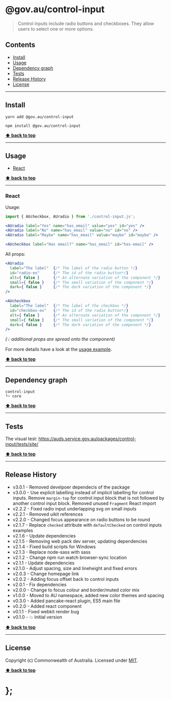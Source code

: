 @gov.au/control-input
============

> Control inputs include radio buttons and checkboxes. They allow users to select one or more options.


## Contents

* [Install](#install)
* [Usage](#usage)
* [Dependency graph](#dependency-graph)
* [Tests](#tests)
* [Release History](#release-history)
* [License](#license)


----------------------------------------------------------------------------------------------------------------------------------------------------------------


## Install


```shell
yarn add @gov.au/control-input
```

```shell
npm install @gov.au/control-input 
```


**[⬆ back to top](#contents)**


----------------------------------------------------------------------------------------------------------------------------------------------------------------


## Usage


* [React](#react)


**[⬆ back to top](#contents)**


----------------------------------------------------------------------------------------------------------------------------------------------------------------


### React

Usage:

```jsx
import { AUcheckbox, AUradio } from './control-input.js';

<AUradio label="Yes" name="has_email" value="yes" id="yes" />
<AUradio label="No" name="has_email" value="no" id="no" />
<AUradio label="Maybe" name="has_email" value="maybe" id="maybe" />

<AUcheckbox label="Has email?" name="has_email" id="has-email" />
```

All props:

```jsx
<AUradio
  label="The label"  {/* The label of the radio button */}
  id="radio-ex"      {/* The id of the radio button*/}
  alt={ false }      {/* An alternate variation of the component */}
  small={ false }    {/* The small variation of the component */}
  dark={ false }     {/* The dark variation of the component */}
/>

<AUcheckbox
  label="The label"  {/* The label of the checkbox */}
  id="checkbox-ex"   {/* The id of the radio button*/}
  alt={ false }      {/* An alternate variation of the component */}
  small={ false }    {/* The small variation of the component */}
  dark={ false }     {/* The dark variation of the component */}
/>
```
_(💡 additional props are spread onto the component)_

For more details have a look at the [usage example](https://github.com/govau/design-system-components/tree/master/packages/control-input/tests/react/index.js).


**[⬆ back to top](#contents)**


----------------------------------------------------------------------------------------------------------------------------------------------------------------


## Dependency graph

```shell
control-input
└─ core
```


**[⬆ back to top](#contents)**


----------------------------------------------------------------------------------------------------------------------------------------------------------------


## Tests

The visual test: https://auds.service.gov.au/packages/control-input/tests/site/


**[⬆ back to top](#contents)**


----------------------------------------------------------------------------------------------------------------------------------------------------------------


## Release History

* v3.0.1 - Removed develpoer dependecis of the package
* v3.0.0 - Use explicit labelling instead of implicit labelling for control inputs. Remove `margin-top` for control input block that is not followed by another control input block. Removed unused `Fragment` React import
* v2.2.2 - Fixed radio input underlapping svg on small inputs
* v2.2.1 - Removed uikit references
* v2.2.0 - Changed focus appearance on radio buttons to be round
* v2.1.7 - Replace `checked` attribute with `defaultChecked` on control inputs examples
* v2.1.6 - Update dependencies
* v2.1.5 - Removing web pack dev server, updating dependencies
* v2.1.4 - Fixed build scripts for Windows
* v2.1.3 - Replace node-sass with sass
* v2.1.2 - Change npm run watch browser-sync location
* v2.1.1 - Update dependencies
* v2.1.0 - Adjust spacing, size and lineheight and fixed errors
* v2.0.3 - Change homepage link
* v2.0.2 - Adding focus offset back to control inputs
* v2.0.1 - Fix dependencies
* v2.0.0 - Change to focus colour and border/muted color mix
* v1.0.0 - Moved to AU namespace, added new color themes and spacing
* v0.3.0 - Added pancake-react plugin, ES5 main file
* v0.2.0 - Added react component
* v0.1.1 - Fixed webkit render bug
* v0.1.0 - 💥 Initial version


**[⬆ back to top](#contents)**


----------------------------------------------------------------------------------------------------------------------------------------------------------------


## License

Copyright (c) Commonwealth of Australia.
Licensed under [MIT](https://raw.githubusercontent.com/govau/design-system-components/packages/core/master/LICENSE).


**[⬆ back to top](#contents)**

# };